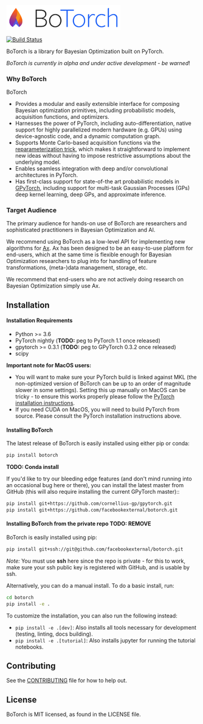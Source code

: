 <a href="https://botorch.org">
  <img width="300" src="./botorch_logo_lockup.svg" alt="BoTorch Logo" />
</a>

[![Build Status](
  https://travis-ci.com/facebookexternal/botorch.svg?token=esFvpzSw7sLSsfe1PAr1&branch=master
)](https://travis-ci.com/facebookexternal/botorch)


BoTorch is a library for Bayesian Optimization built on PyTorch.

*BoTorch is currently in alpha and under active development - be warned*!


### Why BoTorch
BoTorch
* Provides a modular and easily extensible interface for composing Bayesian
  optimization primitives, including probabilistic models, acquisition functions,
  and optimizers.
* Harnesses the power of PyTorch, including auto-differentiation, native support
  for highly parallelized modern hardware (e.g. GPUs) using device-agnostic code,
  and a dynamic computation graph.
* Supports Monte Carlo-based acquisition functions via the
  [reparameterization trick](https://arxiv.org/abs/1312.6114), which makes it
  straightforward to implement new ideas without having to impose restrictive
  assumptions about the underlying model.
* Enables seamless integration with deep and/or convolutional architectures in PyTorch.
* Has first-class support for state-of-the art probabilistic models in
  [GPyTorch](http://www.gpytorch.ai/), including support for multi-task Gaussian
  Processes (GPs) deep kernel learning, deep GPs, and approximate inference.


### Target Audience

The primary audience for hands-on use of BoTorch are researchers and
sophisticated practitioners in Bayesian Optimization and AI.

We recommend using BoTorch as a low-level API for implementing new algorithms
for [Ax](https://github.com/facebook/Ax). Ax has been designed to be
an easy-to-use platform for end-users, which at the same time is flexible enough
for Bayesian Optimization researchers to plug into for handling of feature
transformations, (meta-)data management, storage, etc.

We recommend that end-users who are not actively doing research on Bayesian
Optimization simply use Ax.


## Installation

#### Installation Requirements

- Python >= 3.6
- PyTorch nightly (**TODO:** peg to PyTorch 1.1 once released)
- gpytorch >= 0.3.1 (**TODO:** peg to GPyTorch 0.3.2 once released)
- scipy

**Important note for MacOS users:**
* You will want to make sure your PyTorch build is linked against MKL (the
  non-optimized version of BoTorch can be up to an order of magnitude slower in
  some settings). Setting this up manually on MacOS can be tricky - to ensure
  this works properly please follow the
  [PyTorch installation instructions](https://pytorch.org/get-started/locally/).
* If you need CUDA on MacOS, you will need to build PyTorch from source. Please
  consult the PyTorch installation instructions above.


#### Installing BoTorch

The latest release of BoTorch is easily installed using either pip or conda:
```bash
pip install botorch
```

**TODO: Conda install**


If you'd like to try our bleeding edge features (and don't mind running into an
occasional bug here or there), you can install the latest master from GitHub
(this will also require installing the current GPyTorch master)::
```bash
pip install git+https://github.com/cornellius-gp/gpytorch.git
pip install git+https://github.com/facebookexternal/botorch.git
```


#### Installing BoTorch from the private repo **TODO: REMOVE**

BoTorch is easily installed using pip:
```bash
pip install git+ssh://git@github.com/facebookexternal/botorch.git
```

*Note:* You must use **ssh** here since the repo is private - for this to work,
make sure your ssh public key is registered with GitHub, and is usable by ssh.

Alternatively, you can do a manual install. To do a basic install, run:
```bash
cd botorch
pip install -e .
```

To customize the installation, you can also run the following instead:
* `pip install -e .[dev]`: Also installs all tools necessary for development
  (testing, linting, docs building).
* `pip install -e .[tutorial]`: Also installs jupyter for running the tutorial
  notebooks.



## Contributing
See the [CONTRIBUTING](CONTRIBUTING.md) file for how to help out.


## License
BoTorch is MIT licensed, as found in the LICENSE file.
